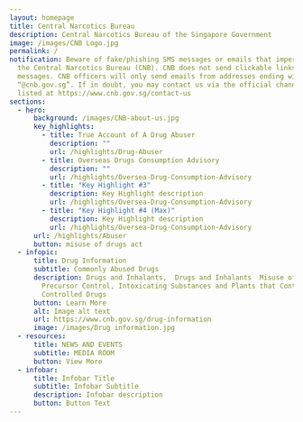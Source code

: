 ```yaml
---
layout: homepage
title: Central Narcotics Bureau
description: Central Narcotics Bureau of the Singapore Government
image: /images/CNB Logo.jpg
permalink: /
notification: Beware of fake/phishing SMS messages or emails that impersonate
  the Central Narcotics Bureau (CNB). CNB does not send clickable links in SMS
  messages. CNB officers will only send emails from addresses ending with
  “@cnb.gov.sg”. If in doubt, you may contact us via the official channels
  listed at https://www.cnb.gov.sg/contact-us
sections:
  - hero:
      background: /images/CNB-about-us.jpg
      key_highlights:
        - title: True Account of A Drug Abuser
          description: ""
          url: /highlights/Drug-Abuser
        - title: Overseas Drugs Consumption Advisory
          description: ""
          url: /highlights/Oversea-Drug-Consumption-Advisory
        - title: "Key Highlight #3"
          description: Key Highlight description
          url: /highlights/Oversea-Drug-Consumption-Advisory
        - title: "Key Highlight #4 (Max)"
          description: Key Highlight description
          url: /highlights/Oversea-Drug-Consumption-Advisory
      url: /highlights/Abuser
      button: misuse of drugs act
  - infopic:
      title: Drug Information
      subtitle: Commonly Abused Drugs
      description: Drugs and Inhalants,  Drugs and Inhalants  Misuse of Drugs Act,
        Precursor Control, Intoxicating Substances and Plants that Contain
        Controlled Drugs
      button: Learn More
      alt: Image alt text
      url: https://www.cnb.gov.sg/drug-information
      image: /images/Drug information.jpg
  - resources:
      title: NEWS AND EVENTS
      subtitle: MEDIA ROOM
      button: View More
  - infobar:
      title: Infobar Title
      subtitle: Infobar Subtitle
      description: Infobar description
      button: Button Text
---
```

